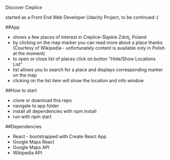 ﻿Discover Cieplice

started as a Front End Web Developer Udacity Project, to be continued :)

##App

* shows a few places of interest in Cieplice-Śląskie Zdrój, Poland
* by clicking on the map marker you can read more about a place thanks (Courtesy of Wikipedia - unfortunately content is available only in Polish at the moment)
* to open or close list of places click on button "Hide/Show Locations List"
* list allows you to search for a place and displays corresponding marker on the map
* clicking on the list item will show the location and info window


##How to start

* clone or download this repo
* navigate to app folder
* install all dependencies with npm install
* run with npm start

##Dependencies

* React - bootstrapped with Create React App
* Google Maps React
* Google Maps API
* Wikipedia API
